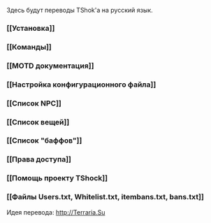 Здесь будут переводы TShok'a на русский язык.

### [[Установка]]
### [[Команды]]
### [[MOTD документация]]
### [[Настройка конфигурационного файла]]
### [[Список NPC]]
### [[Список вещей]]
### [[Список "баффов"]]
### [[Права доступа]]
### [[Помощь проекту TShock]]
### [[Файлы Users.txt, Whitelist.txt, itembans.txt, bans.txt]]

Идея перевода: http://Terraria.Su

